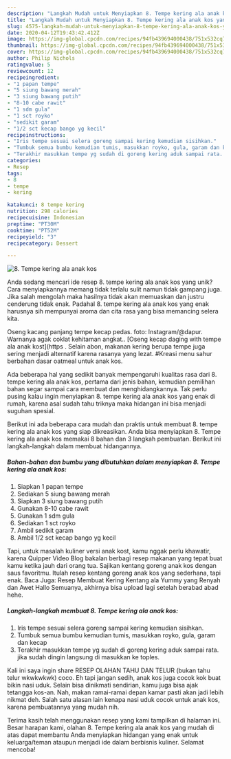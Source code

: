 ```yaml
---
description: "Langkah Mudah untuk Menyiapkan 8. Tempe kering ala anak kos yang Sempurna"
title: "Langkah Mudah untuk Menyiapkan 8. Tempe kering ala anak kos yang Sempurna"
slug: 4575-langkah-mudah-untuk-menyiapkan-8-tempe-kering-ala-anak-kos-yang-sempurna
date: 2020-04-12T19:43:42.412Z
image: https://img-global.cpcdn.com/recipes/94fb439694000438/751x532cq70/8-tempe-kering-ala-anak-kos-foto-resep-utama.jpg
thumbnail: https://img-global.cpcdn.com/recipes/94fb439694000438/751x532cq70/8-tempe-kering-ala-anak-kos-foto-resep-utama.jpg
cover: https://img-global.cpcdn.com/recipes/94fb439694000438/751x532cq70/8-tempe-kering-ala-anak-kos-foto-resep-utama.jpg
author: Philip Nichols
ratingvalue: 5
reviewcount: 12
recipeingredient:
- "1 papan tempe"
- "5 siung bawang merah"
- "3 siung bawang putih"
- "8-10 cabe rawit"
- "1 sdm gula"
- "1 sct royko"
- "sedikit garam"
- "1/2 sct kecap bango yg kecil"
recipeinstructions:
- "Iris tempe sesuai selera goreng sampai kering kemudian sisihkan."
- "Tumbuk semua bumbu kemudian tumis, masukkan royko, gula, garam dan kecap"
- "Terakhir masukkan tempe yg sudah di goreng kering aduk sampai rata. jika sudah dingin langsung di masukkan ke toples."
categories:
- Resep
tags:
- 8
- tempe
- kering

katakunci: 8 tempe kering 
nutrition: 298 calories
recipecuisine: Indonesian
preptime: "PT30M"
cooktime: "PT52M"
recipeyield: "3"
recipecategory: Dessert

---
```



![8. Tempe kering ala anak kos](https://img-global.cpcdn.com/recipes/94fb439694000438/751x532cq70/8-tempe-kering-ala-anak-kos-foto-resep-utama.jpg)

Anda sedang mencari ide resep 8. tempe kering ala anak kos yang unik? Cara menyiapkannya memang tidak terlalu sulit namun tidak gampang juga. Jika salah mengolah maka hasilnya tidak akan memuaskan dan justru cenderung tidak enak. Padahal 8. tempe kering ala anak kos yang enak harusnya sih mempunyai aroma dan cita rasa yang bisa memancing selera kita.

Oseng kacang panjang tempe kecap pedas. foto: Instagram/@dapur. Warnanya agak coklat kehitaman angkat.. [Oseng kecap daging with tempe ala anak kost](https . Selain abon, makanan kering berupa tempe juga sering menjadi alternatif karena rasanya yang lezat. #Kreasi menu sahur berbahan dasar oatmeal untuk anak kos.

Ada beberapa hal yang sedikit banyak mempengaruhi kualitas rasa dari 8. tempe kering ala anak kos, pertama dari jenis bahan, kemudian pemilihan bahan segar sampai cara membuat dan menghidangkannya. Tak perlu pusing kalau ingin menyiapkan 8. tempe kering ala anak kos yang enak di rumah, karena asal sudah tahu triknya maka hidangan ini bisa menjadi suguhan spesial.


Berikut ini ada beberapa cara mudah dan praktis untuk membuat 8. tempe kering ala anak kos yang siap dikreasikan. Anda bisa menyiapkan 8. Tempe kering ala anak kos memakai 8 bahan dan 3 langkah pembuatan. Berikut ini langkah-langkah dalam membuat hidangannya.

<!--inarticleads1-->

##### Bahan-bahan dan bumbu yang dibutuhkan dalam menyiapkan 8. Tempe kering ala anak kos:

1. Siapkan 1 papan tempe
1. Sediakan 5 siung bawang merah
1. Siapkan 3 siung bawang putih
1. Gunakan 8-10 cabe rawit
1. Gunakan 1 sdm gula
1. Sediakan 1 sct royko
1. Ambil sedikit garam
1. Ambil 1/2 sct kecap bango yg kecil


Tapi, untuk masalah kuliner versi anak kost, kamu nggak perlu khawatir, karena Quipper Video Blog bakalan berbagi resep makanan yang tepat buat kamu ketika jauh dari orang tua. Sajikan kentang goreng anak kos dengan saus favoritmu. Itulah resep kentang goreng anak kos yang sederhana, tapi enak. Baca Juga: Resep Membuat Kering Kentang ala Yummy yang Renyah dan Awet Hallo Semuanya, akhirnya bisa upload lagi setelah berabad abad hehe. 

<!--inarticleads2-->

##### Langkah-langkah membuat 8. Tempe kering ala anak kos:

1. Iris tempe sesuai selera goreng sampai kering kemudian sisihkan.
1. Tumbuk semua bumbu kemudian tumis, masukkan royko, gula, garam dan kecap
1. Terakhir masukkan tempe yg sudah di goreng kering aduk sampai rata. jika sudah dingin langsung di masukkan ke toples.


Kali ini saya ingin share RESEP OLAHAN TAHU DAN TELUR (bukan tahu telur wkwkwkwk) coco. Eh tapi jangan sedih, anak kos juga cocok kok buat bikin nasi uduk. Selain bisa dinikmati sendirian, kamu juga bisa ajak tetangga kos-an. Nah, makan ramai-ramai depan kamar pasti akan jadi lebih nikmat deh. Salah satu alasan lain kenapa nasi uduk cocok untuk anak kos, karena pembuatannya yang mudah nih. 

Terima kasih telah menggunakan resep yang kami tampilkan di halaman ini. Besar harapan kami, olahan 8. Tempe kering ala anak kos yang mudah di atas dapat membantu Anda menyiapkan hidangan yang enak untuk keluarga/teman ataupun menjadi ide dalam berbisnis kuliner. Selamat mencoba!
